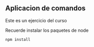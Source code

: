 ## Aplicacion de comandos 

Este es un ejercicio del curso 


Recuerde instalar los paquetes de node 

```
npm install
```